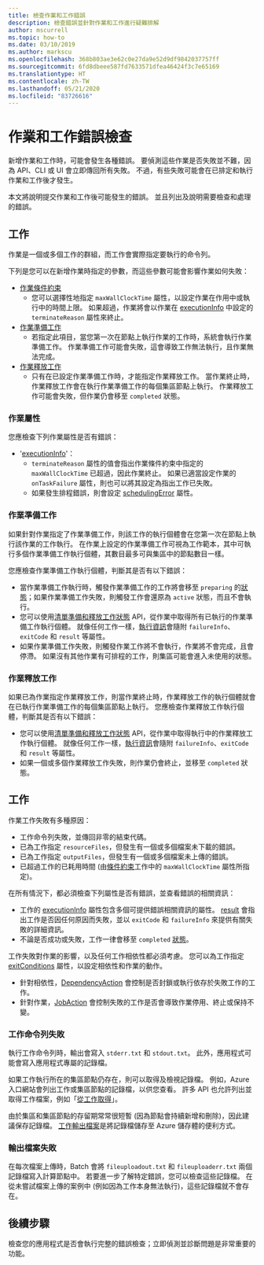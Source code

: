 ```yaml
---
title: 檢查作業和工作錯誤
description: 檢查錯誤並針對作業和工作進行疑難排解
author: mscurrell
ms.topic: how-to
ms.date: 03/10/2019
ms.author: markscu
ms.openlocfilehash: 368b803ae3e62c0e27da9e52d9df9842037757ff
ms.sourcegitcommit: 6fd8dbeee587fd7633571dfea46424f3c7e65169
ms.translationtype: HT
ms.contentlocale: zh-TW
ms.lasthandoff: 05/21/2020
ms.locfileid: "83726616"
---
```

# <a name="job-and-task-error-checking"></a>作業和工作錯誤檢查

新增作業和工作時，可能會發生各種錯誤。 要偵測這些作業是否失敗並不難，因為 API、CLI 或 UI 會立即傳回所有失敗。  不過，有些失敗可能會在已排定和執行作業和工作後才發生。

本文將說明提交作業和工作後可能發生的錯誤。 並且列出及說明需要檢查和處理的錯誤。

## <a name="jobs"></a>工作

作業是一個或多個工作的群組，而工作會實際指定要執行的命令列。

下列是您可以在新增作業時指定的參數，而這些參數可能會影響作業如何失敗：

- [作業條件約束](https://docs.microsoft.com/rest/api/batchservice/job/add#jobconstraints)
  - 您可以選擇性地指定 `maxWallClockTime` 屬性，以設定作業在作用中或執行中的時間上限。 如果超過，作業將會以作業在 [executionInfo](https://docs.microsoft.com/rest/api/batchservice/job/get#cloudjob) 中設定的 `terminateReason` 屬性來終止。
- [作業準備工作](https://docs.microsoft.com/rest/api/batchservice/job/add#jobpreparationtask)
  - 若指定此項目，當您第一次在節點上執行作業的工作時，系統會執行作業準備工作。 作業準備工作可能會失敗，這會導致工作無法執行，且作業無法完成。
- [作業釋放工作](https://docs.microsoft.com/rest/api/batchservice/job/add#jobreleasetask)
  - 只有在已設定作業準備工作時，才能指定作業釋放工作。 當作業終止時，作業釋放工作會在執行作業準備工作的每個集區節點上執行。 作業釋放工作可能會失敗，但作業仍會移至 `completed` 狀態。

### <a name="job-properties"></a>作業屬性

您應檢查下列作業屬性是否有錯誤：

- '[executionInfo](https://docs.microsoft.com/rest/api/batchservice/job/get#jobexecutioninformation)'：
  - `terminateReason` 屬性的值會指出作業條件約束中指定的 `maxWallClockTime` 已超過，因此作業終止。 如果已適當設定作業的 `onTaskFailure` 屬性，則也可以將其設定為指出工作已失敗。
  - 如果發生排程錯誤，則會設定 [schedulingError](https://docs.microsoft.com/rest/api/batchservice/job/get#jobschedulingerror) 屬性。
 
### <a name="job-preparation-tasks"></a>作業準備工作

如果針對作業指定了作業準備工作，則該工作的執行個體會在您第一次在節點上執行該作業的工作執行。 在作業上設定的作業準備工作可視為工作範本，其中可執行多個作業準備工作執行個體，其數目最多可與集區中的節點數目一樣。

您應檢查作業準備工作執行個體，判斷其是否有以下錯誤：
- 當作業準備工作執行時，觸發作業準備工作的工作將會移至 `preparing` 的[狀態](https://docs.microsoft.com/rest/api/batchservice/task/get#taskstate)；如果作業準備工作失敗，則觸發工作會還原為 `active` 狀態，而且不會執行。  
- 您可以使用[清單準備和釋放工作狀態](https://docs.microsoft.com/rest/api/batchservice/job/listpreparationandreleasetaskstatus) API，從作業中取得所有已執行的作業準備工作執行個體。 就像任何工作一樣，[執行資訊](https://docs.microsoft.com/rest/api/batchservice/job/listpreparationandreleasetaskstatus#jobpreparationandreleasetaskexecutioninformation)會隨附 `failureInfo`、`exitCode` 和 `result` 等屬性。
- 如果作業準備工作失敗，則觸發作業工作將不會執行，作業將不會完成，且會停滯。 如果沒有其他作業有可排程的工作，則集區可能會進入未使用的狀態。

### <a name="job-release-tasks"></a>作業釋放工作

如果已為作業指定作業釋放工作，則當作業終止時，作業釋放工作的執行個體就會在已執行作業準備工作的每個集區節點上執行。  您應檢查作業釋放工作執行個體，判斷其是否有以下錯誤：
- 您可以使用[清單準備和釋放工作狀態](https://docs.microsoft.com/rest/api/batchservice/job/listpreparationandreleasetaskstatus) API，從作業中取得執行中的作業釋放工作執行個體。 就像任何工作一樣，[執行資訊](https://docs.microsoft.com/rest/api/batchservice/job/listpreparationandreleasetaskstatus#jobpreparationandreleasetaskexecutioninformation)會隨附 `failureInfo`、`exitCode` 和 `result` 等屬性。
- 如果一個或多個作業釋放工作失敗，則作業仍會終止，並移至 `completed` 狀態。

## <a name="tasks"></a>工作

作業工作失敗有多種原因：

- 工作命令列失敗，並傳回非零的結束代碼。
- 已為工作指定 `resourceFiles`，但發生有一個或多個檔案未下載的錯誤。
- 已為工作指定 `outputFiles`，但發生有一個或多個檔案未上傳的錯誤。
- 已超過工作的已耗用時間 (由[條件約束](https://docs.microsoft.com/rest/api/batchservice/task/add#taskconstraints)工作中的 `maxWallClockTime` 屬性所指定)。

在所有情況下，都必須檢查下列屬性是否有錯誤，並查看錯誤的相關資訊：
- 工作的 [executionInfo](https://docs.microsoft.com/rest/api/batchservice/task/get#taskexecutioninformation) 屬性包含多個可提供錯誤相關資訊的屬性。 [result](https://docs.microsoft.com/rest/api/batchservice/task/get#taskexecutionresult) 會指出工作是否因任何原因而失敗，並以 `exitCode` 和 `failureInfo` 來提供有關失敗的詳細資訊。
- 不論是否成功或失敗，工作一律會移至 `completed` [狀態](https://docs.microsoft.com/rest/api/batchservice/task/get#taskstate)。

工作失敗對作業的影響，以及任何工作相依性都必須考慮。  您可以為工作指定 [exitConditions](https://docs.microsoft.com/rest/api/batchservice/task/add#exitconditions) 屬性，以設定相依性和作業的動作。
- 針對相依性，[DependencyAction](https://docs.microsoft.com/rest/api/batchservice/task/add#dependencyaction) 會控制是否封鎖或執行依存於失敗工作的工作。
- 針對作業，[JobAction](https://docs.microsoft.com/rest/api/batchservice/task/add#jobaction) 會控制失敗的工作是否會導致作業停用、終止或保持不變。

### <a name="task-command-line-failures"></a>工作命令列失敗

執行工作命令列時，輸出會寫入 `stderr.txt` 和 `stdout.txt`。 此外，應用程式可能會寫入應用程式專屬的記錄檔。

如果工作執行所在的集區節點仍存在，則可以取得及檢視記錄檔。 例如，Azure 入口網站會列出工作或集區節點的記錄檔，以供您查看。 許多 API 也允許列出並取得工作檔案，例如「[從工作取得](https://docs.microsoft.com/rest/api/batchservice/file/getfromtask)」。

由於集區和集區節點的存留期常常很短暫 (因為節點會持續新增和刪除)，因此建議保存記錄檔。 [工作輸出檔案](https://docs.microsoft.com/azure/batch/batch-task-output-files)是將記錄檔儲存至 Azure 儲存體的便利方式。

### <a name="output-file-failures"></a>輸出檔案失敗
在每次檔案上傳時，Batch 會將 `fileuploadout.txt` 和 `fileuploaderr.txt` 兩個記錄檔寫入計算節點中。 若要進一步了解特定錯誤，您可以檢查這些記錄檔。 在從未嘗試檔案上傳的案例中 (例如因為工作本身無法執行)，這些記錄檔就不會存在。  

## <a name="next-steps"></a>後續步驟

檢查您的應用程式是否會執行完整的錯誤檢查；立即偵測並診斷問題是非常重要的功能。
